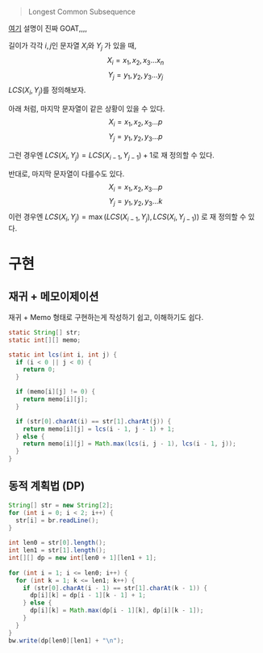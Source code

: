 > Longest Common Subsequence

[여기](https://www.youtube.com/watch?v=EAXDUxVYquY) 설명이 진짜 GOAT,,,,

길이가 각각 $i, j$인 문자열 $X_i$와 $Y_j$ 가 있을 때,
$$
X_i = x_1, x_2, x_3 ... x_n
$$
$$
Y_j = y_1, y_2, y_3 ... y_j
$$
$LCS(X_i, Y_j)$를 정의해보자.



아래 처럼, 마지막 문자열이 같은 상황이 있을 수 있다.
$$
X_i = x_1, x_2, x_3 ... p
$$
$$
Y_j = y_1, y_2, y_3 ... p
$$

그런 경우엔 $LCS(X_i, Y_j) = LCS(X_{i-1}, Y_{j-1}) + 1$로 재 정의할 수 있다.


반대로, 마지막 문자열이 다를수도 있다.
$$
X_i = x_1, x_2, x_3 ... p
$$
$$
Y_j = y_1, y_2, y_3 ... k
$$
이런 경우엔 $LCS(X_i, Y_j) = \max (LCS(X_{i-1}, Y_{j}), LCS(X_{i}, Y_{j-1}))$ 로 재 정의할 수 있다.


# 구현

## 재귀 + 메모이제이션
재귀 + Memo 형태로 구현하는게 작성하기 쉽고, 이해하기도 쉽다.

```java
static String[] str;
static int[][] memo;

static int lcs(int i, int j) {
  if (i < 0 || j < 0) {
    return 0;
  }

  if (memo[i][j] != 0) {
    return memo[i][j];
  }

  if (str[0].charAt(i) == str[1].charAt(j)) {
    return memo[i][j] = lcs(i - 1, j - 1) + 1;
  } else {
    return memo[i][j] = Math.max(lcs(i, j - 1), lcs(i - 1, j));
  }
}
```


## 동적 계획법 (DP)

```java
String[] str = new String[2];  
for (int i = 0; i < 2; i++) {  
  str[i] = br.readLine();  
}  
  
int len0 = str[0].length();  
int len1 = str[1].length();  
int[][] dp = new int[len0 + 1][len1 + 1];  
  
for (int i = 1; i <= len0; i++) {  
  for (int k = 1; k <= len1; k++) {  
    if (str[0].charAt(i - 1) == str[1].charAt(k - 1)) {  
      dp[i][k] = dp[i - 1][k - 1] + 1;  
    } else {  
      dp[i][k] = Math.max(dp[i - 1][k], dp[i][k - 1]);  
    }  
  }  
}  
bw.write(dp[len0][len1] + "\n");  
```

